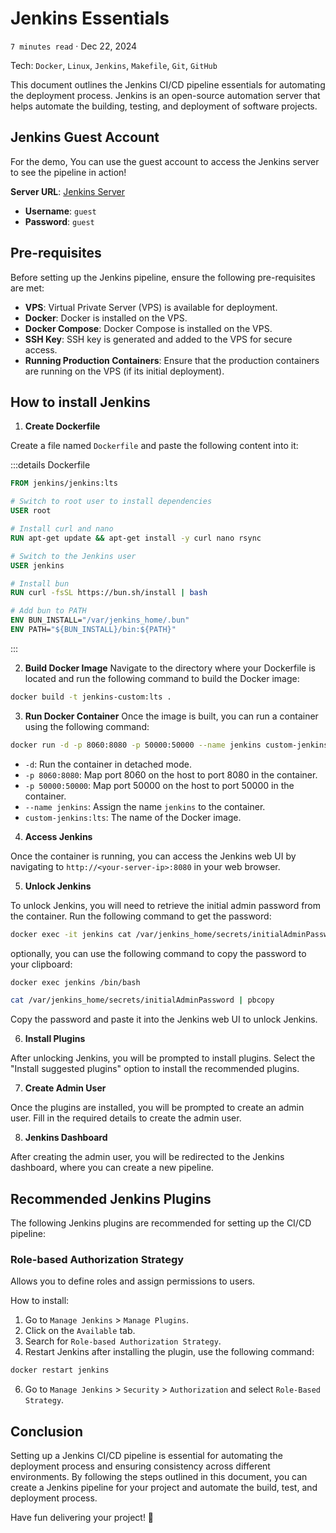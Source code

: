 # Jenkins Essentials

`7 minutes read` · Dec 22, 2024

Tech: `Docker`, `Linux`, `Jenkins`, `Makefile`, `Git`, `GitHub`

This document outlines the Jenkins CI/CD pipeline essentials for automating the deployment process. Jenkins is an open-source automation server that helps automate the building, testing, and deployment of software projects.

## Jenkins Guest Account

For the demo, You can use the guest account to access the Jenkins server to see the pipeline in action!

**Server URL**: [Jenkins Server](https://deploy.nibros.tech)
- **Username**: `guest`
- **Password**: `guest`

## Pre-requisites

Before setting up the Jenkins pipeline, ensure the following pre-requisites are met:

- **VPS**: Virtual Private Server (VPS) is available for deployment.
- **Docker**: Docker is installed on the VPS.
- **Docker Compose**: Docker Compose is installed on the VPS.
- **SSH Key**: SSH key is generated and added to the VPS for secure access.
- **Running Production Containers**: Ensure that the production containers are running on the VPS (if its initial deployment).

## How to install Jenkins

1. **Create Dockerfile**

Create a file named `Dockerfile` and paste the following content into it:

:::details Dockerfile
```dockerfile
FROM jenkins/jenkins:lts

# Switch to root user to install dependencies
USER root

# Install curl and nano
RUN apt-get update && apt-get install -y curl nano rsync

# Switch to the Jenkins user
USER jenkins

# Install bun
RUN curl -fsSL https://bun.sh/install | bash

# Add bun to PATH
ENV BUN_INSTALL="/var/jenkins_home/.bun"
ENV PATH="${BUN_INSTALL}/bin:${PATH}"
```
:::

2. **Build Docker Image**
Navigate to the directory where your Dockerfile is located and run the following command to build the Docker image:

```bash
docker build -t jenkins-custom:lts .
```

3. **Run Docker Container**
Once the image is built, you can run a container using the following command:

```bash
docker run -d -p 8060:8080 -p 50000:50000 --name jenkins custom-jenkins:lts
```

- `-d`: Run the container in detached mode.
- `-p 8060:8080`: Map port 8060 on the host to port 8080 in the container.
- `-p 50000:50000`: Map port 50000 on the host to port 50000 in the container.
- `--name jenkins`: Assign the name `jenkins` to the container.
- `custom-jenkins:lts`: The name of the Docker image.

4. **Access Jenkins**

Once the container is running, you can access the Jenkins web UI by navigating to `http://<your-server-ip>:8080` in your web browser.

5. **Unlock Jenkins**

To unlock Jenkins, you will need to retrieve the initial admin password from the container. Run the following command to get the password:

```bash
docker exec -it jenkins cat /var/jenkins_home/secrets/initialAdminPassword
```

optionally, you can use the following command to copy the password to your clipboard:

```bash
docker exec jenkins /bin/bash
```

```bash
cat /var/jenkins_home/secrets/initialAdminPassword | pbcopy
```

Copy the password and paste it into the Jenkins web UI to unlock Jenkins.

6. **Install Plugins**

After unlocking Jenkins, you will be prompted to install plugins. Select the "Install suggested plugins" option to install the recommended plugins.

7. **Create Admin User**

Once the plugins are installed, you will be prompted to create an admin user. Fill in the required details to create the admin user.

8. **Jenkins Dashboard**

After creating the admin user, you will be redirected to the Jenkins dashboard, where you can create a new pipeline.

## Recommended Jenkins Plugins

The following Jenkins plugins are recommended for setting up the CI/CD pipeline:

### Role-based Authorization Strategy

Allows you to define roles and assign permissions to users.

How to install:
1. Go to `Manage Jenkins` > `Manage Plugins`.
2. Click on the `Available` tab.
3. Search for `Role-based Authorization Strategy`.
4. Restart Jenkins after installing the plugin, use the following command:

```bash
docker restart jenkins
```

6. Go to `Manage Jenkins` > `Security` > `Authorization` and select `Role-Based Strategy`.

## Conclusion

Setting up a Jenkins CI/CD pipeline is essential for automating the deployment process and ensuring consistency across different environments. By following the steps outlined in this document, you can create a Jenkins pipeline for your project and automate the build, test, and deployment process.

Have fun delivering your project! 🚀